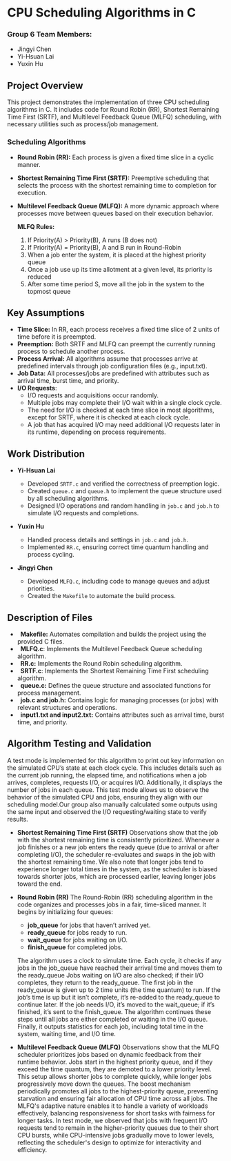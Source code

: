 # CPU Scheduling Algorithms in C

### Group 6 Team Members:
- Jingyi Chen
- Yi-Hsuan Lai
- Yuxin Hu


## Project Overview
This project demonstrates the implementation of three CPU scheduling algorithms in C. It includes code for Round Robin (RR), Shortest Remaining Time First (SRTF), and Multilevel Feedback Queue (MLFQ) scheduling, with necessary utilities such as process/job management.<br />

### Scheduling Algorithms
- **Round Robin (RR):** Each process is given a fixed time slice in a cyclic manner.<br />

- **Shortest Remaining Time First (SRTF):** Preemptive scheduling that selects the process with the shortest remaining time to completion for execution.<br />

- **Multilevel Feedback Queue (MLFQ):** A more dynamic approach where processes move between queues based on their execution behavior.<br />

	**MLFQ Rules:**
	1. If Priority(A) > Priority(B), A runs (B does not)
	2. If Priority(A) = Priority(B), A and B run in Round-Robin
	3. When a job enter the system, it is placed at the highest priority queue
	4. Once a job use up its time allotment at a given level, its priority is reduced
	5. After some time period S, move all the job in the system to the topmost queue

## Key Assumptions<br />
- **Time Slice:** In RR, each process receives a fixed time slice of 2 units of time before it is preempted.<br />
- **Preemption:**  Both SRTF and MLFQ can preempt the currently running process to schedule another process.<br />
- **Process Arrival:** All algorithms assume that processes arrive at predefined intervals through job configuration files (e.g., input.txt).<br />
- **Job Data:** All processes/jobs are predefined with attributes such as arrival time, burst time, and priority.<br />
- **I/O Requests**:
  - I/O requests and acquisitions occur randomly.
  - Multiple jobs may complete their I/O wait within a single clock cycle.
  - The need for I/O is checked at each time slice in most algorithms, except for SRTF, where it is checked at each clock cycle.
  - A job that has acquired I/O may need additional I/O requests later in its runtime, depending on process requirements.<br />

## Work Distribution
- **Yi-Hsuan Lai**
  - Developed `SRTF.c` and verified the correctness of preemption logic.
  - Created `queue.c` and `queue.h` to implement the queue structure used by all scheduling algorithms.
  - Designed I/O operations and random handling in `job.c` and `job.h` to simulate I/O requests and completions.

- **Yuxin Hu**
  - Handled process details and settings in `job.c` and `job.h`.
  - Implemented `RR.c`, ensuring correct time quantum handling and process cycling.

- **Jingyi Chen**
  - Developed `MLFQ.c`, including code to manage queues and adjust priorities.
  - Created the `Makefile` to automate the build process.


## Description of Files<br />
- &ensp;**Makefile:** Automates compilation and builds the project using the provided C files.<br />
- &ensp;**MLFQ.c**: Implements the Multilevel Feedback Queue scheduling algorithm.<br />
- &ensp;**RR.c:** Implements the Round Robin scheduling algorithm.<br />
- &ensp;**SRTF.c**: Implements the Shortest Remaining Time First scheduling algorithm.<br />
- &ensp;**queue.c:** Defines the queue structure and associated functions for process management.<br />
- &ensp;**job.c and job.h:** Contains logic for managing processes (or jobs) with relevant structures and operations.<br />
- &ensp;**input1.txt and input2.txt:** Contains attributes such as arrival time, burst time, and priority.<br />


## Algorithm Testing and Validation<br />
A test mode is implemented for this algorithm to print out key information on the simulated CPU’s state at each clock cycle. This includes details such as the current job running, the elapsed time, and notifications when a job arrives, completes, requests I/O, or acquires I/O. Additionally, it displays the number of jobs in each queue. This test mode allows us to observe the behavior of the simulated CPU and jobs, ensuring they align with our scheduling model.Our group also manually calculated some outputs using the same input and observed the I/O requesting/waiting state to verify results.

- **Shortest Remaining Time First (SRTF)** Observations show that the job with the shortest remaining time is consistently prioritized. Whenever a job finishes or a new job enters the ready queue (due to arrival or after completing I/O), the scheduler re-evaluates and swaps in the job with the shortest remaining time. We also note that longer jobs tend to experience longer total times in the system, as the scheduler is biased towards shorter jobs, which are processed earlier, leaving longer jobs toward the end.
- **Round Robin (RR)** The Round-Robin (RR) scheduling algorithm in the code organizes and processes jobs in a fair, time-sliced manner. It begins by initializing four queues:
  - **job_queue** for jobs that haven’t arrived yet.
  - **ready_queue** for jobs ready to run.
  - **wait_queue** for jobs waiting on I/O.
  - **finish_queue** for completed jobs.

   The algorithm uses a clock to simulate time. Each cycle, it checks if any jobs in the job_queue have reached their arrival time and moves them to the ready_queue Jobs waiting on I/O are also checked; if their I/O completes, they return to the ready_queue. The first job in the ready_queue is given up to 2 time units (the time quantum) to run. If the job’s time is up but it isn’t complete, it’s re-added to the ready_queue to continue later. If the job needs I/O, it’s moved to the wait_queue; if it’s finished, it’s sent to the finish_queue. The algorithm continues these steps until all jobs are either completed or waiting in the I/O queue. Finally, it outputs statistics for each job, including total time in the system, waiting time, and I/O time.

- **Multilevel Feedback Queue (MLFQ)**
Observations show that the MLFQ scheduler prioritizes jobs based on dynamic feedback from their runtime behavior. Jobs start in the highest priority queue, and if they exceed the time quantum, they are demoted to a lower priority level. This setup allows shorter jobs to complete quickly, while longer jobs progressively move down the queues. The boost mechanism periodically promotes all jobs to the highest-priority queue, preventing starvation and ensuring fair allocation of CPU time across all jobs. The MLFQ's adaptive nature enables it to handle a variety of workloads effectively, balancing responsiveness for short tasks with fairness for longer tasks. In test mode, we observed that jobs with frequent I/O requests tend to remain in the higher-priority queues due to their short CPU bursts, while CPU-intensive jobs gradually move to lower levels, reflecting the scheduler's design to optimize for interactivity and efficiency.



